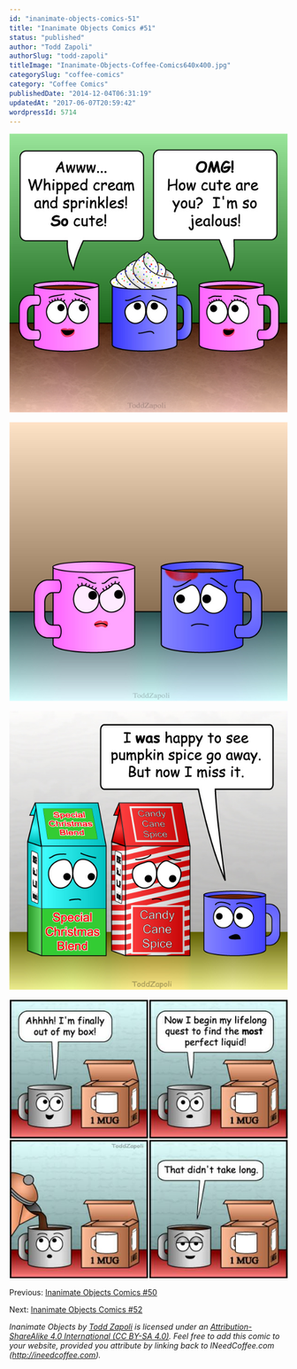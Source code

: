 ```yaml
---
id: "inanimate-objects-comics-51"
title: "Inanimate Objects Comics #51"
status: "published"
author: "Todd Zapoli"
authorSlug: "todd-zapoli"
titleImage: "Inanimate-Objects-Coffee-Comics640x400.jpg"
categorySlug: "coffee-comics"
category: "Coffee Comics"
publishedDate: "2014-12-04T06:31:19"
updatedAt: "2017-06-07T20:59:42"
wordpressId: 5714
---
```


![how cute](201442-cute.jpg)

![lipstick](201441-lipstick.jpg)

![miss it](201440-miss-it.jpg)

![take long](201437-take-long.jpg)

Previous: [Inanimate Objects Comics #50](http://ineedcoffee.com/inanimate-objects-comics-50/)

Next: [Inanimate Objects Comics #52](http://ineedcoffee.com/inanimate-objects-comics-52/)

*Inanimate Objects by [Todd Zapoli](http://ineedcoffee.com/) is licensed under an [Attribution-ShareAlike 4.0 International (CC BY-SA 4.0)](https://creativecommons.org/licenses/by-sa/4.0/). Feel free to add this comic to your website, provided you attribute by linking back to INeedCoffee.com (http://ineedcoffee.com).*